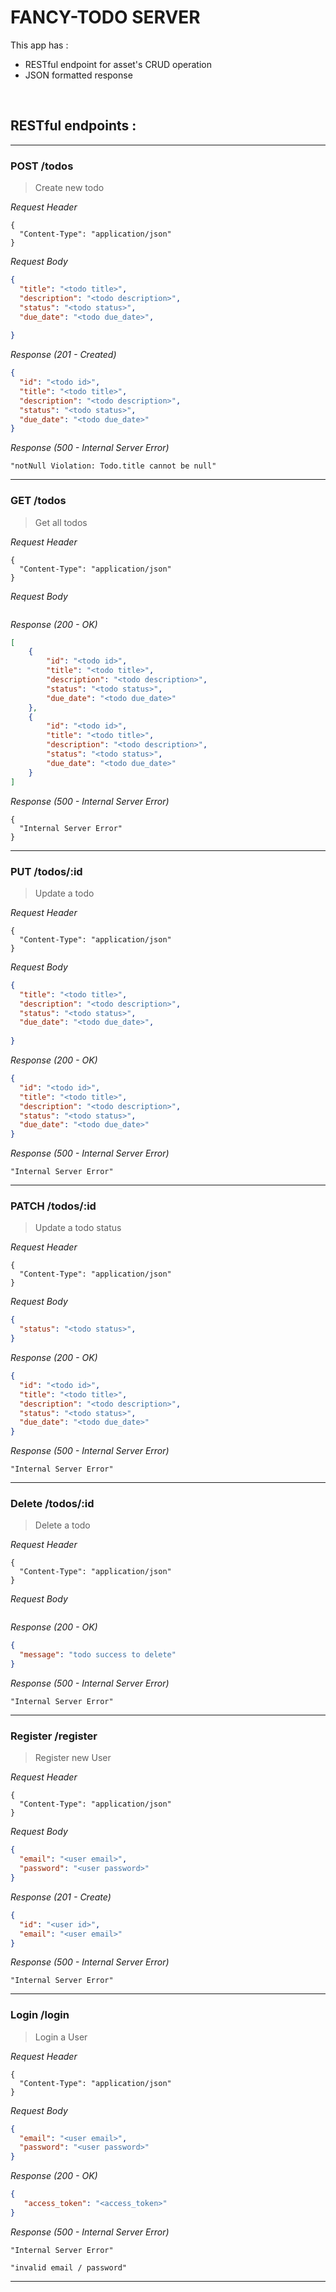 # FANCY-TODO SERVER
This app has : 
* RESTful endpoint for asset's CRUD operation
* JSON formatted response

&nbsp;

## RESTful endpoints :
___
### POST /todos

> Create new todo

_Request Header_
```
{
  "Content-Type": "application/json"
}
```

_Request Body_
```json
{
  "title": "<todo title>",
  "description": "<todo description>",
  "status": "<todo status>",
  "due_date": "<todo due_date>",
  
}
```

_Response (201 - Created)_
```json
{
  "id": "<todo id>",
  "title": "<todo title>",
  "description": "<todo description>",
  "status": "<todo status>",
  "due_date": "<todo due_date>"
}
```

_Response (500 - Internal Server Error)_
```
"notNull Violation: Todo.title cannot be null"
```
---
### GET /todos

> Get all todos

_Request Header_
```
{
  "Content-Type": "application/json"
}
```

_Request Body_
```
```

_Response (200 - OK)_
```json
[
    {
        "id": "<todo id>",
        "title": "<todo title>",
        "description": "<todo description>",
        "status": "<todo status>",
        "due_date": "<todo due_date>"
    },
    {
        "id": "<todo id>",
        "title": "<todo title>",
        "description": "<todo description>",
        "status": "<todo status>",
        "due_date": "<todo due_date>"
    }
]
```

_Response (500 - Internal Server Error)_
```
{
  "Internal Server Error"
}
```
___
### PUT /todos/:id

> Update a todo

_Request Header_
```
{
  "Content-Type": "application/json"
}
```

_Request Body_
```json
{
  "title": "<todo title>",
  "description": "<todo description>",
  "status": "<todo status>",
  "due_date": "<todo due_date>",
  
}
```

_Response (200 - OK)_
```json
{
  "id": "<todo id>",
  "title": "<todo title>",
  "description": "<todo description>",
  "status": "<todo status>",
  "due_date": "<todo due_date>"
}
```

_Response (500 - Internal Server Error)_
```
"Internal Server Error"
```
---
### PATCH /todos/:id

> Update a todo status

_Request Header_
```
{
  "Content-Type": "application/json"
}
```

_Request Body_
```json
{
  "status": "<todo status>",
}
```

_Response (200 - OK)_
```json
{
  "id": "<todo id>",
  "title": "<todo title>",
  "description": "<todo description>",
  "status": "<todo status>",
  "due_date": "<todo due_date>"
}
```

_Response (500 - Internal Server Error)_
```
"Internal Server Error"
```
---
### Delete /todos/:id

> Delete a todo

_Request Header_
```
{
  "Content-Type": "application/json"
}
```

_Request Body_
```

```

_Response (200 - OK)_
```json
{
  "message": "todo success to delete"
}
```

_Response (500 - Internal Server Error)_
```
"Internal Server Error"
```
---

### Register /register

> Register new User

_Request Header_
```
{
  "Content-Type": "application/json"
}
```

_Request Body_
```json
{
  "email": "<user email>",
  "password": "<user password>"
}
```

_Response (201 - Create)_
```json
{
  "id": "<user id>",
  "email": "<user email>"
}
```

_Response (500 - Internal Server Error)_
```
"Internal Server Error"
```
---

### Login /login

> Login a User

_Request Header_
```
{
  "Content-Type": "application/json"
}
```

_Request Body_
```json
{
  "email": "<user email>",
  "password": "<user password>"
}
```

_Response (200 - OK)_
```json
{
   "access_token": "<access_token>"
}
```

_Response (500 - Internal Server Error)_
```
"Internal Server Error"
```
```
"invalid email / password"
```
---
